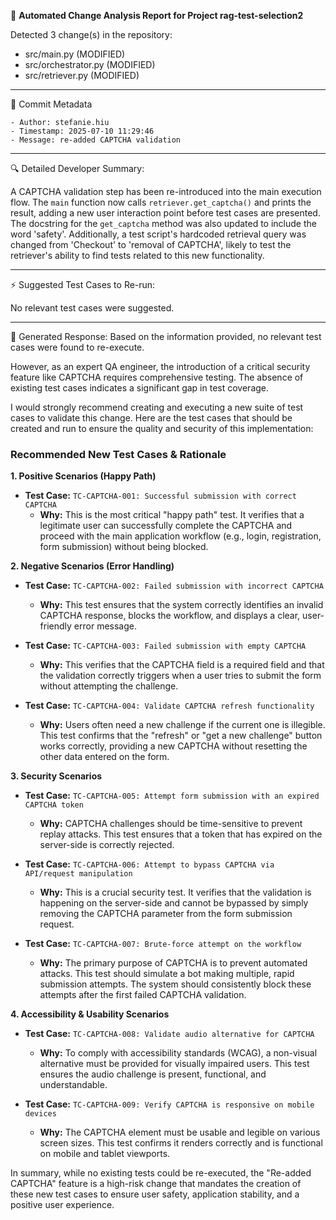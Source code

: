 📄 **Automated Change Analysis Report for Project rag-test-selection2**

Detected 3 change(s) in the repository:

- src/main.py (MODIFIED)
- src/orchestrator.py (MODIFIED)
- src/retriever.py (MODIFIED)

---

🔧 Commit Metadata

    - Author: stefanie.hiu
    - Timestamp: 2025-07-10 11:29:46
    - Message: re-added CAPTCHA validation

---


🔍 Detailed Developer Summary:

  A CAPTCHA validation step has been re-introduced into the main execution flow. The `main` function now calls `retriever.get_captcha()` and prints the result, adding a new user interaction point before test cases are presented. The docstring for the `get_captcha` method was also updated to include the word 'safety'. Additionally, a test script's hardcoded retrieval query was changed from 'Checkout' to 'removal of CAPTCHA', likely to test the retriever's ability to find tests related to this new functionality.

---

⚡️ Suggested Test Cases to Re-run:

No relevant test cases were suggested.

---
💬 Generated Response:
Based on the information provided, no relevant test cases were found to re-execute.

However, as an expert QA engineer, the introduction of a critical security feature like CAPTCHA requires comprehensive testing. The absence of existing test cases indicates a significant gap in test coverage.

I would strongly recommend creating and executing a new suite of test cases to validate this change. Here are the test cases that should be created and run to ensure the quality and security of this implementation:

### Recommended New Test Cases & Rationale

**1. Positive Scenarios (Happy Path)**

*   **Test Case:** `TC-CAPTCHA-001: Successful submission with correct CAPTCHA`
    *   **Why:** This is the most critical "happy path" test. It verifies that a legitimate user can successfully complete the CAPTCHA and proceed with the main application workflow (e.g., login, registration, form submission) without being blocked.

**2. Negative Scenarios (Error Handling)**

*   **Test Case:** `TC-CAPTCHA-002: Failed submission with incorrect CAPTCHA`
    *   **Why:** This test ensures that the system correctly identifies an invalid CAPTCHA response, blocks the workflow, and displays a clear, user-friendly error message.

*   **Test Case:** `TC-CAPTCHA-003: Failed submission with empty CAPTCHA`
    *   **Why:** This verifies that the CAPTCHA field is a required field and that the validation correctly triggers when a user tries to submit the form without attempting the challenge.

*   **Test Case:** `TC-CAPTCHA-004: Validate CAPTCHA refresh functionality`
    *   **Why:** Users often need a new challenge if the current one is illegible. This test confirms that the "refresh" or "get a new challenge" button works correctly, providing a new CAPTCHA without resetting the other data entered on the form.

**3. Security Scenarios**

*   **Test Case:** `TC-CAPTCHA-005: Attempt form submission with an expired CAPTCHA token`
    *   **Why:** CAPTCHA challenges should be time-sensitive to prevent replay attacks. This test ensures that a token that has expired on the server-side is correctly rejected.

*   **Test Case:** `TC-CAPTCHA-006: Attempt to bypass CAPTCHA via API/request manipulation`
    *   **Why:** This is a crucial security test. It verifies that the validation is happening on the server-side and cannot be bypassed by simply removing the CAPTCHA parameter from the form submission request.

*   **Test Case:** `TC-CAPTCHA-007: Brute-force attempt on the workflow`
    *   **Why:** The primary purpose of CAPTCHA is to prevent automated attacks. This test should simulate a bot making multiple, rapid submission attempts. The system should consistently block these attempts after the first failed CAPTCHA validation.

**4. Accessibility & Usability Scenarios**

*   **Test Case:** `TC-CAPTCHA-008: Validate audio alternative for CAPTCHA`
    *   **Why:** To comply with accessibility standards (WCAG), a non-visual alternative must be provided for visually impaired users. This test ensures the audio challenge is present, functional, and understandable.

*   **Test Case:** `TC-CAPTCHA-009: Verify CAPTCHA is responsive on mobile devices`
    *   **Why:** The CAPTCHA element must be usable and legible on various screen sizes. This test confirms it renders correctly and is functional on mobile and tablet viewports.

In summary, while no existing tests could be re-executed, the "Re-added CAPTCHA" feature is a high-risk change that mandates the creation of these new test cases to ensure user safety, application stability, and a positive user experience.
